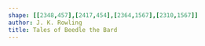 ```yaml
---
shape: [[2348,457],[2417,454],[2364,1567],[2310,1567]]
author: J. K. Rowling
title: Tales of Beedle the Bard
---
```

 